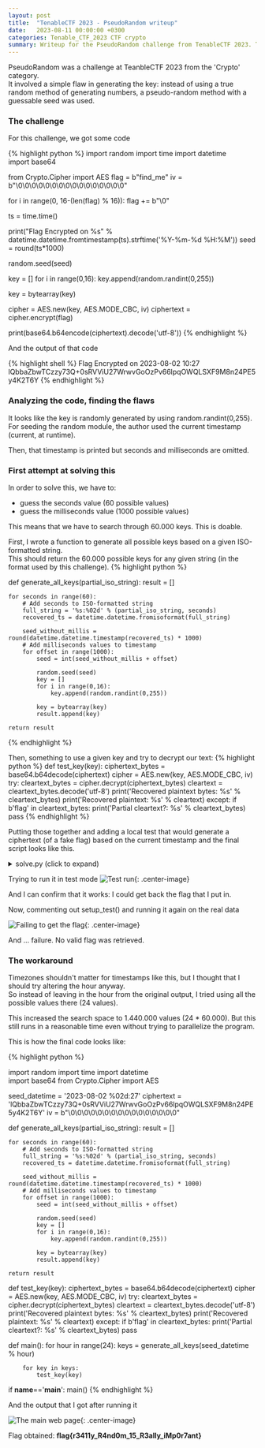 ```yaml
---
layout: post
title:  "TenableCTF 2023 - PseudoRandom writeup"
date:   2023-08-11 00:00:00 +0300
categories: Tenable_CTF_2023 CTF crypto
summary: Writeup for the PseudoRandom challenge from TenableCTF 2023. This was a relatively simple cryptography challenge.
---
```



PseudoRandom was a challenge at TeanbleCTF 2023 from the 'Crypto' category.  
It involved a simple flaw in generating the key: instead of using a true random method of generating numbers, a pseudo-random method with a guessable seed was used.

### The challenge

For this challenge, we got some code

{% highlight python %}
import random
import time
import datetime  
import base64

from Crypto.Cipher import AES
flag = b"find_me"
iv = b"\0\0\0\0\0\0\0\0\0\0\0\0\0\0\0\0"

for i in range(0, 16-(len(flag) % 16)):
    flag += b"\0"

ts = time.time()

print("Flag Encrypted on %s" % datetime.datetime.fromtimestamp(ts).strftime('%Y-%m-%d %H:%M'))
seed = round(ts*1000)

random.seed(seed)

key = []
for i in range(0,16):
    key.append(random.randint(0,255))

key = bytearray(key)


cipher = AES.new(key, AES.MODE_CBC, iv) 
ciphertext = cipher.encrypt(flag)

print(base64.b64encode(ciphertext).decode('utf-8'))
{% endhighlight %}

And the output of that code

{% highlight shell %}
Flag Encrypted on 2023-08-02 10:27
lQbbaZbwTCzzy73Q+0sRVViU27WrwvGoOzPv66lpqOWQLSXF9M8n24PE5y4K2T6Y
{% endhighlight %}

### Analyzing the code, finding the flaws

It looks like the key is randomly generated by using random.randint(0,255).  
For seeding the random module, the author used the current timestamp (current, at runtime).  

Then, that timestamp is printed but seconds and milliseconds are omitted.

### First attempt at solving this

In order to solve this, we have to:
- guess the seconds value (60 possible values)
- guess the milliseconds value (1000 possible values)

This means that we have to search through 60.000 keys. This is doable.

First, I wrote a function to generate all possible keys based on a given ISO-formatted string.  
This should return the 60.000 possible keys for any given string (in the format used by this challenge).
{% highlight python %}

def generate_all_keys(partial_iso_string):
    result = []

    for seconds in range(60):
        # Add seconds to ISO-formatted string
        full_string = '%s:%02d' % (partial_iso_string, seconds)
        recovered_ts = datetime.datetime.fromisoformat(full_string)

        seed_without_millis = round(datetime.datetime.timestamp(recovered_ts) * 1000)
        # Add milliseconds values to timestamp
        for offset in range(1000):
            seed = int(seed_without_millis + offset)
            
            random.seed(seed)
            key = []
            for i in range(0,16):
                key.append(random.randint(0,255))

            key = bytearray(key)
            result.append(key)

    return result
{% endhighlight %}

Then, something to use a given key and try to decrypt our text:
{% highlight python %}
def test_key(key):
    ciphertext_bytes = base64.b64decode(ciphertext)
    cipher = AES.new(key, AES.MODE_CBC, iv)
    try:
        cleartext_bytes = cipher.decrypt(ciphertext_bytes)
        cleartext = cleartext_bytes.decode('utf-8')
        print('Recovered plaintext bytes: %s' % cleartext_bytes)
        print('Recovered plaintext: %s' % cleartext)
    except:
        if b'flag' in cleartext_bytes:
            print('Partial cleartext?: %s' % cleartext_bytes)
        pass
{% endhighlight %}

Putting those together and adding a local test that would generate a ciphertext (of a fake flag) based on the current timestamp and the final script looks like this. 

<details>
  <summary>solve.py (click to expand)</summary>
<p>
{% highlight python %}

import random
import time
import datetime  
import base64
from Crypto.Cipher import AES

seed_datetime = '2023-08-02 %02d:27'
ciphertext = 'lQbbaZbwTCzzy73Q+0sRVViU27WrwvGoOzPv66lpqOWQLSXF9M8n24PE5y4K2T6Y'
iv = b"\0\0\0\0\0\0\0\0\0\0\0\0\0\0\0\0"


def setup_test():
    global seed_datetime
    global ciphertext

    print('----Test Flag----')

    flag = b"test{this_is_a_test_flag123}"
    
    for i in range(0, 16-(len(flag) % 16)):
        flag += b"\0"

    ts = time.time()

    seed_datetime = datetime.datetime.fromtimestamp(ts).strftime('%Y-%m-%d %H:%M')
    seed = round(ts*1000)

    random.seed(seed)

    key = []
    for i in range(0,16):
        key.append(random.randint(0,255))

    key = bytearray(key)


    cipher = AES.new(key, AES.MODE_CBC, iv) 
    ciphertext = cipher.encrypt(flag)

    ciphertext = base64.b64encode(ciphertext).decode('utf-8')


def generate_all_keys(partial_iso_string):
    result = []

    for seconds in range(60):
        # Add seconds to ISO-formatted string
        full_string = '%s:%02d' % (partial_iso_string, seconds)
        recovered_ts = datetime.datetime.fromisoformat(full_string)

        seed_without_millis = round(datetime.datetime.timestamp(recovered_ts) * 1000)
        # Add milliseconds values to timestamp
        for offset in range(1000):
            seed = int(seed_without_millis + offset)
            
            random.seed(seed)
            key = []
            for i in range(0,16):
                key.append(random.randint(0,255))

            key = bytearray(key)
            result.append(key)

    return result


def test_key(key):
    ciphertext_bytes = base64.b64decode(ciphertext)
    cipher = AES.new(key, AES.MODE_CBC, iv)
    try:
        cleartext_bytes = cipher.decrypt(ciphertext_bytes)
        cleartext = cleartext_bytes.decode('utf-8')
        print('Recovered plaintext bytes: %s' % cleartext_bytes)
        print('Recovered plaintext: %s' % cleartext)
    except:
        if b'flag' in cleartext_bytes:
            print('Partial cleartext?: %s' % cleartext_bytes)
        pass


def main():
    setup_test()

    for hour in range(24):
        keys = generate_all_keys(seed_datetime)

        for key in keys:
            test_key(key)


if __name__=='__main__':
    main()
{% endhighlight %}
</p>
</details>

Trying to run it in test mode
![Test run]({{site.baseurl}}/assets/img/TenableCTF_2023/pseudorandom/crypto_test_run.png){: .center-image}

And I can confirm that it works: I could get back the flag that I put in.  

Now, commenting out setup_test() and running it again on the real data

![Failing to get the flag]({{site.baseurl}}/assets/img/TenableCTF_2023/pseudorandom/crypto_run_fail.png){: .center-image}

And ... failure. No valid flag was retrieved.

### The workaround

Timezones shouldn't matter for timestamps like this, but I thought that I should try altering the hour anyway.  
So instead of leaving in the hour from the original output, I tried using all the possible values there (24 values).

This increased the search space to 1.440.000 values (24 * 60.000). But this still runs in a reasonable time even without trying to parallelize the program.

This is how the final code looks like:


{% highlight python %}

import random
import time
import datetime  
import base64
from Crypto.Cipher import AES

seed_datetime = '2023-08-02 %02d:27'
ciphertext = 'lQbbaZbwTCzzy73Q+0sRVViU27WrwvGoOzPv66lpqOWQLSXF9M8n24PE5y4K2T6Y'
iv = b"\0\0\0\0\0\0\0\0\0\0\0\0\0\0\0\0"


def generate_all_keys(partial_iso_string):
    result = []

    for seconds in range(60):
        # Add seconds to ISO-formatted string
        full_string = '%s:%02d' % (partial_iso_string, seconds)
        recovered_ts = datetime.datetime.fromisoformat(full_string)

        seed_without_millis = round(datetime.datetime.timestamp(recovered_ts) * 1000)
        # Add milliseconds values to timestamp
        for offset in range(1000):
            seed = int(seed_without_millis + offset)
            
            random.seed(seed)
            key = []
            for i in range(0,16):
                key.append(random.randint(0,255))

            key = bytearray(key)
            result.append(key)

    return result


def test_key(key):
    ciphertext_bytes = base64.b64decode(ciphertext)
    cipher = AES.new(key, AES.MODE_CBC, iv)
    try:
        cleartext_bytes = cipher.decrypt(ciphertext_bytes)
        cleartext = cleartext_bytes.decode('utf-8')
        print('Recovered plaintext bytes: %s' % cleartext_bytes)
        print('Recovered plaintext: %s' % cleartext)
    except:
        if b'flag' in cleartext_bytes:
            print('Partial cleartext?: %s' % cleartext_bytes)
        pass


def main():
    for hour in range(24):
        keys = generate_all_keys(seed_datetime % hour)

        for key in keys:
            test_key(key)


if __name__=='__main__':
    main()
{% endhighlight %}

And the output that I got after running it

![The main web page]({{site.baseurl}}/assets/img/TenableCTF_2023/pseudorandom/crypto_flag.png){: .center-image}

Flag obtained: **flag{r3411y_R4nd0m_15_R3ally_iMp0r7ant}**